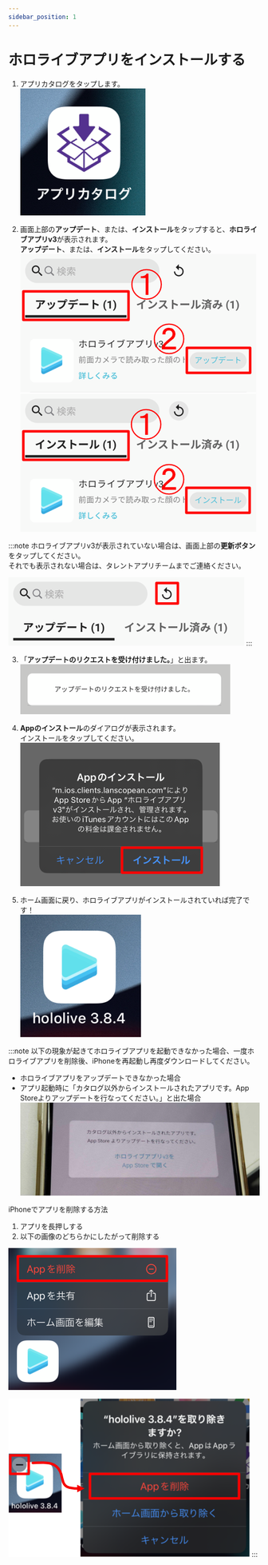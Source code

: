 ```yaml
---
sidebar_position: 1
---
```

# ホロライブアプリをインストールする

1. アプリカタログをタップします。  
![img.png](img.png)

2. 画面上部の**アップデート**、または、**インストール**をタップすると、**ホロライブアプリv3**が表示されます。  
**アップデート**、または、**インストール**をタップしてください。  
![img_1.png](img_1.png)  
![img_2.png](img_2.png)

:::note
ホロライブアプリv3が表示されていない場合は、画面上部の**更新ボタン**をタップしてください。  
それでも表示されない場合は、タレントアプリチームまでご連絡ください。

![img_6.png](img_6.png)
:::

3. 「**アップデートのリクエストを受け付けました。**」と出ます。  
![img_3.png](img_3.png)

4. **Appのインストール**のダイアログが表示されます。  
インストールをタップしてください。  
![img_4.png](img_4.png)

5. ホーム画面に戻り、ホロライブアプリがインストールされていれば完了です！  
![img_5.png](img_5.png)

:::note
以下の現象が起きてホロライブアプリを起動できなかった場合、一度ホロライブアプリを削除後、iPhoneを再起動し再度ダウンロードしてください。
- ホロライブアプリをアップデートできなかった場合
- アプリ起動時に「カタログ以外からインストールされたアプリです。App Storeよりアップデートを行なってください。」と出た場合
![img_12.png](img_12.png)

iPhoneでアプリを削除する方法
1. アプリを長押しする
2. 以下の画像のどちらかにしたがって削除する

![img_7.png](img_7.png)

![img_8.png](img_8.png)
:::

